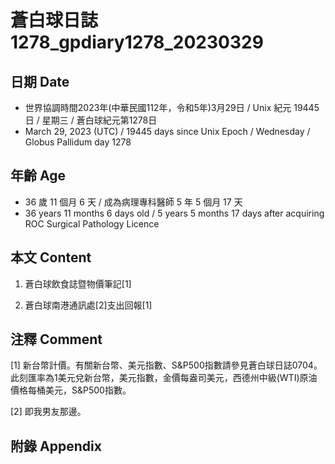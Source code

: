 [_metadata_:encoding]: - "utf-8"
[_metadata_:language]: - "zh-Hant-TW"
[_metadata_:fileformat]: - "markdown"
[_metadata_:MIME_type]: - "text/plain"
[_metadata_:markdown_version]: - "commonmark version 0.30"
[_metadata_:markdown_spec]: - "https://spec.commonmark.org/0.30/"

# 蒼白球日誌1278_gpdiary1278_20230329 #

## 日期 Date ##

* 世界協調時間2023年(中華民國112年，令和5年)3月29日 / Unix 紀元 19445 日 / 星期三 / 蒼白球紀元第1278日
* March 29, 2023 (UTC) / 19445 days since Unix Epoch / Wednesday / Globus Pallidum day 1278

## 年齡 Age ##

* 36 歲 11 個月 6 天 / 成為病理專科醫師 5 年 5 個月 17 天
* 36 years 11 months 6 days old / 5 years 5 months 17 days after acquiring ROC Surgical Pathology Licence

## 本文 Content ##

1. 蒼白球飲食誌暨物價筆記[1]

    
2. 蒼白球南港通訊處[2]支出回報[1]

    

## 注釋 Comment ##

[1] 新台幣計價。有關新台幣、美元指數、S&P500指數請參見蒼白球日誌0704。此刻匯率為1美元兌新台幣，美元指數，金價每盎司美元，西德州中級(WTI)原油價格每桶美元，S&P500指數。


[2] 即我男友那邊。



## 附錄 Appendix ##

